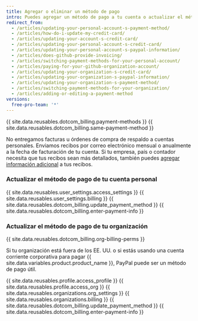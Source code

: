```yaml
---
title: Agregar o eliminar un método de pago
intro: Puedes agregar un método de pago a tu cuenta o actualizar el método de pago existente de tu cuenta en cualquier momento.
redirect_from:
  - /articles/updating-your-personal-account-s-payment-method/
  - /articles/how-do-i-update-my-credit-card/
  - /articles/updating-your-account-s-credit-card/
  - /articles/updating-your-personal-account-s-credit-card/
  - /articles/updating-your-personal-account-s-paypal-information/
  - /articles/does-github-provide-invoicing/
  - /articles/switching-payment-methods-for-your-personal-account/
  - /articles/paying-for-your-github-organization-account/
  - /articles/updating-your-organization-s-credit-card/
  - /articles/updating-your-organization-s-paypal-information/
  - /articles/updating-your-organization-s-payment-method/
  - /articles/switching-payment-methods-for-your-organization/
  - /articles/adding-or-editing-a-payment-method
versions:
  free-pro-team: '*'
---
```


{{ site.data.reusables.dotcom_billing.payment-methods }} {{ site.data.reusables.dotcom_billing.same-payment-method }}

No entregamos facturas u órdenes de compra de respaldo a cuentas personales. Enviamos recibos por correo electrónico mensual o anualmente a la fecha de facturación de tu cuenta. Si tu empresa, país o contador necesita que tus recibos sean más detallados, también puedes [agregar información adicional](/articles/adding-information-to-your-personal-account-s-receipts) a tus recibos.

### Actualizar el método de pago de tu cuenta personal

{{ site.data.reusables.user_settings.access_settings }}
{{ site.data.reusables.user_settings.billing }}
{{ site.data.reusables.dotcom_billing.update_payment_method }}
{{ site.data.reusables.dotcom_billing.enter-payment-info }}

### Actualizar el método de pago de tu organización

{{ site.data.reusables.dotcom_billing.org-billing-perms }}

Si tu organización está fuera de los EE. UU. o si estás usando una cuenta corriente corporativa para pagar {{ site.data.variables.product.product_name }}, PayPal puede ser un método de pago útil.

{{ site.data.reusables.profile.access_profile }}
{{ site.data.reusables.profile.access_org }}
{{ site.data.reusables.organizations.org_settings }}
{{ site.data.reusables.organizations.billing }}
{{ site.data.reusables.dotcom_billing.update_payment_method }}
{{ site.data.reusables.dotcom_billing.enter-payment-info }}
